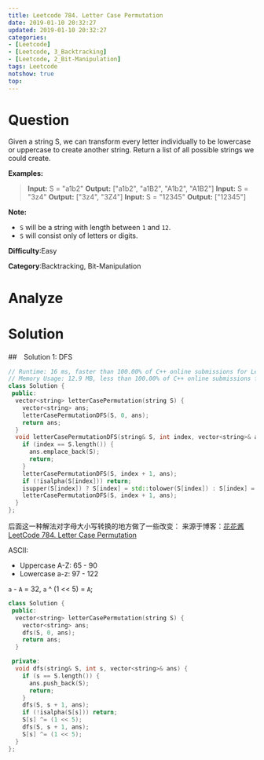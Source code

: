 ```yaml
---
title: Leetcode 784. Letter Case Permutation
date: 2019-01-10 20:32:27
updated: 2019-01-10 20:32:27
categories:
- [Leetcode]
- [Leetcode, 3_Backtracking]
- [Leetcode, 2_Bit-Manipulation]
tags: Leetcode
notshow: true
top:
---
```


# Question

Given a string S, we can transform every letter individually to be lowercase or uppercase to create another string. Return a list of all possible strings we could create.

**Examples:**
> **Input:** S = "a1b2"
> **Output:** ["a1b2", "a1B2", "A1b2", "A1B2"]
> **Input:** S = "3z4"
> **Output:** ["3z4", "3Z4"]
> **Input:** S = "12345"
> **Output:** ["12345"]

**Note:**
- `S`  will be a string with length between  `1`  and  `12`.
- `S`  will consist only of letters or digits.

**Difficulty**:Easy

**Category**:Backtracking, Bit-Manipulation

<!-- more -->

# Analyze

# Solution

##　Solution 1: DFS

```cpp
// Runtime: 16 ms, faster than 100.00% of C++ online submissions for Letter Case Permutation.
// Memory Usage: 12.9 MB, less than 100.00% of C++ online submissions for Letter Case Permutation.
class Solution {
 public:
  vector<string> letterCasePermutation(string S) {
    vector<string> ans;
    letterCasePermutationDFS(S, 0, ans);
    return ans;
  }
  void letterCasePermutationDFS(string& S, int index, vector<string>& ans) {
    if (index == S.length()) {
      ans.emplace_back(S);
      return;
    }
    letterCasePermutationDFS(S, index + 1, ans);
    if (!isalpha(S[index])) return;
    isupper(S[index]) ? S[index] = std::tolower(S[index]) : S[index] = std::toupper(S[index]);
    letterCasePermutationDFS(S, index + 1, ans);
  }
};
```

后面这一种解法对字母大小写转换的地方做了一些改变： 来源于博客：[花花酱 LeetCode 784. Letter Case Permutation](https://zxi.mytechroad.com/blog/searching/leetcode-784-letter-case-permutation/)

ASCII:
* Uppercase A-Z: 65 - 90
* Lowercase a-z: 97 - 122

`a` - `A` = 32, `a` ^ (1 << 5) = `A`;

```cpp
class Solution {
 public:
  vector<string> letterCasePermutation(string S) {
    vector<string> ans;
    dfs(S, 0, ans);
    return ans;
  }

 private:
  void dfs(string& S, int s, vector<string>& ans) {
    if (s == S.length()) {
      ans.push_back(S);
      return;
    }
    dfs(S, s + 1, ans);
    if (!isalpha(S[s])) return;
    S[s] ^= (1 << 5);
    dfs(S, s + 1, ans);
    S[s] ^= (1 << 5);
  }
};
```